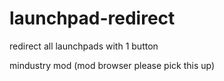 # launchpad-redirect
redirect all launchpads with 1 button

mindustry mod (mod browser please pick this up)
